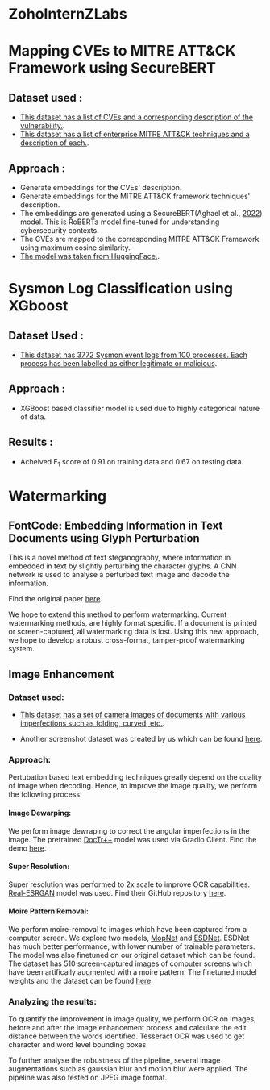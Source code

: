 # ZohoInternZLabs

# Mapping CVEs to MITRE ATT&CK Framework using SecureBERT

## Dataset used : 

- [This dataset has a list of CVEs and a corresponding description of the vulnerability.](https://www.kaggle.com/datasets/andrewkronser/cve-common-vulnerabilities-and-exposures).
- [This dataset has a list of enterprise MITRE ATT&CK techniques and a description of each.](https://attack.mitre.org/docs/enterprise-attack-v13.1/enterprise-attack-v13.1-techniques.xlsx).

## Approach : 

- Generate embeddings for the CVEs' description.
- Generate embeddings for the MITRE ATT&CK framework techniques' description.
- The embeddings are generated using a SecureBERT(Aghael et al., [2022](https://arxiv.org/abs/2204.02685)) model. This is RoBERTa model fine-tuned for understanding cybersecurity contexts.
- The CVEs are mapped to the corresponding MITRE ATT&CK Framework using maximum cosine similarity.
- [The model was taken from HuggingFace.](https://huggingface.co/ehsanaghaei/SecureBERT).

# Sysmon Log Classification using XGboost

## Dataset Used :

- [This dataset has 3772 Sysmon event logs from 100 processes. Each process has been labelled as either legitimate or malicious](https://github.com/dtrizna/SysmonRNN/tree/master/data).

## Approach : 

- XGBoost based classifier model is used due to highly categorical nature of data.

## Results :

- Acheived F<sub>1</sub> score of 0.91 on training data and 0.67 on testing data.

# Watermarking

## FontCode: Embedding Information in Text Documents using Glyph Perturbation

This is a novel method of text steganography, where information in embedded in text by slightly perturbing the character glyphs. A CNN network is used to analyse a perturbed text image and decode the information.

Find the original paper [here](https://arxiv.org/pdf/1707.09418.pdf).

We hope to extend this method to perform watermarking. Current watermarking methods, are highly format specific. If a document is printed or screen-captured, all watermarking data is lost. Using this new approach, we hope to develop a robust cross-format, tamper-proof watermarking system.

## Image Enhancement

### Dataset used:

- [This dataset has a set of camera images of documents with various imperfections such as folding, curved, etc.](https://sg-vilab.github.io/event/warpdoc/).

- Another screenshot dataset was created by us which can be found [here](https://drive.google.com/file/d/1RdCkew6z_Y5qHbexwY80urxxNB0pUqNf/view?usp=sharing).

### Approach:

Pertubation based text embedding techniques greatly depend on the quality of image when decoding. Hence, to improve the image quality, we perform the following process:

#### Image Dewarping:

We perform image dewraping to correct the angular imperfections in the image. The pretrained [DocTr++](https://arxiv.org/pdf/2304.08796.pdf) model was used via Gradio Client. Find the demo [here](https://doctrp.docscanner.top/).

#### Super Resolution:

Super resolution was performed to 2x scale to improve OCR capabilities. [Real-ESRGAN](https://huggingface.co/ai-forever/Real-ESRGAN) model was used. Find their GitHub repository [here](https://github.com/ai-forever/Real-ESRGAN).

#### Moire Pattern Removal:

We perform moire-removal to images which have been captured from a computer screen. We explore two models, [MopNet](https://github.com/PKU-IMRE/MopNet) and [ESDNet](https://github.com/CVMI-Lab/UHDM). ESDNet has much better performance, with lower number of trainable parameters. The model was also finetuned on our original dataset which can be found. The dataset has 510 screen-captured images of computer screens which have been artifically augmented with a moire pattern. The finetuned model weights and the dataset can be found [here](https://drive.google.com/drive/u/0/folders/1y0JjSFGWNEsSnZJnEWBOVdx6emU4Bek3).

### Analyzing the results:

To quantify the improvement in image quality, we perform OCR on images, before and after the image enhancement process and calculate the edit distance between the words identified. Tesseract OCR was used to get character and word level bounding boxes.

To further analyse the robustness of the pipeline, several image augmentations such as gaussian blur and motion blur were applied. The pipeline was also tested on JPEG image format.
